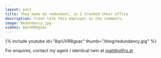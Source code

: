 ```yaml
---
layout: post
title: They made me redundant, so I trashed their office
description: Trash talk this employer in the comments.
image: Redundancy.jpg
videos: 8qrUVR8gsac
---
```


{% include youtube id="8qrUVR8gsac" thumb="/blog/redundancy.jpg" %}

For enquires, contact my agent / identical twin at [mail@olifro.st](mailto:mail@oilfro.st)
